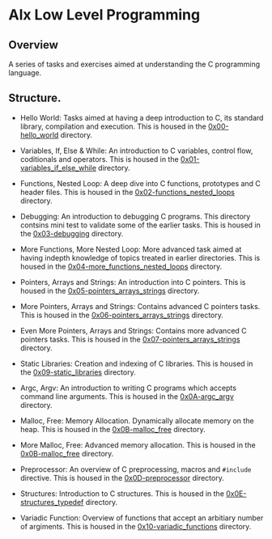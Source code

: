 # Alx Low Level Programming

## Overview
A series of tasks and exercises aimed at understanding the C programming language.

## Structure.
* Hello World: Tasks aimed at having a deep introduction to C, its standard library, compilation and execution. This is housed in the [0x00-hello_world](/0x00-hello_world) directory.

* Variables, If, Else & While: An introduction to C variables, control flow, coditionals and operators. This is housed in the [0x01-variables_if_else_while](/0x01-variables_if_else_while) directory.

* Functions, Nested Loop: A deep dive into C functions, prototypes and C header files. This is housed in the [0x02-functions_nested_loops](/0x02-functions_nested_loops) directory.

* Debugging: An introduction to debugging C programs. This directory contsins mini test to validate some of the earlier tasks. This is housed in the [0x03-debugging](/0x03-debugging) directory.

* More Functions, More Nested Loop: More advanced task aimed at having indepth knowledge of topics treated in earlier directories. This is housed in the [0x04-more_functions_nested_loops](/0x04-more_functions_nested_loops) directory.	

* Pointers, Arrays and Strings: An introduction into C pointers. This is housed in the [0x05-pointers_arrays_strings](/0x05-pointers_arrays_strings) directory.	

* More Pointers, Arrays and Strings: Contains advanced C pointers tasks. This is housed in the [0x06-pointers_arrays_strings](/0x06-pointers_arrays_strings) directory.	

* Even More Pointers, Arrays and Strings: Contains more advanced C pointers tasks. This is housed in the [0x07-pointers_arrays_strings](/0x07-pointers_arrays_strings) directory.

* Static Libraries: Creation and indexing of C libraries. This is housed in the [0x09-static_libraries](/0x09-static_libraries) directory.	

* Argc, Argv: An introduction to writing C programs which accepts command line arguments. This is housed in the [0x0A-argc_argv](/0x0A-argc_argv) directory.	

* Malloc, Free: Memory Allocation. Dynamically allocate memory on the heap. This is housed in the [0x0B-malloc_free](/0x0B-malloc_free) directory.	

* More Malloc, Free: Advanced memory allocation. This is housed in the [0x0B-malloc_free](/0x0C-more_malloc_free) directory.	
* Preprocessor: An overview of C preprocessing, macros and `#include` directive. This is housed in the [0x0D-preprocessor](/0x0D-preprocessor) directory.	

* Structures: Introduction to C structures. This is housed in the [0x0E-structures_typedef](/0x0E-structures_typedef) directory.	

* Variadic Function: Overview of functions that accept an arbitiary number of argiments. This is housed in the [0x10-variadic_functions](/0x10-variadic_functions) directory.

